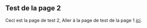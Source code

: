 ## Test de la page 2

Ceci est la page de test 2, Aller à la page de test de la page 1 [ici](/docs/test/page1).